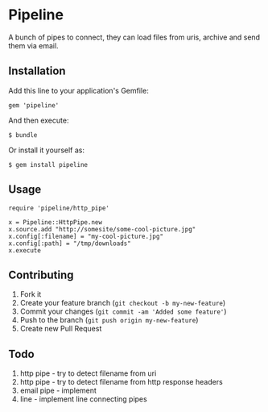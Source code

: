 # Pipeline

A bunch of pipes to connect, they can
load files from uris, archive and send
them via email.

## Installation

Add this line to your application's Gemfile:

    gem 'pipeline'

And then execute:

    $ bundle

Or install it yourself as:

    $ gem install pipeline

## Usage

    require 'pipeline/http_pipe'
    
    x = Pipeline::HttpPipe.new
    x.source.add "http://somesite/some-cool-picture.jpg"
    x.config[:filename] = "my-cool-picture.jpg"
    x.config[:path] = "/tmp/downloads"
    x.execute

## Contributing

1. Fork it
2. Create your feature branch (`git checkout -b my-new-feature`)
3. Commit your changes (`git commit -am 'Added some feature'`)
4. Push to the branch (`git push origin my-new-feature`)
5. Create new Pull Request

## Todo

1. http pipe - try to detect filename from uri
2. http pipe - try to detect filename from http response headers
3. email pipe - implement
4. line - implement line connecting pipes
